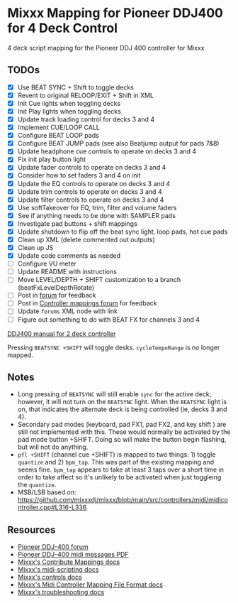 # Mixxx Mapping for Pioneer DDJ400 for 4 Deck Control
4 deck script mapping for the Pioneer DDJ 400 controller for Mixxx

## TODOs

- [x] Use BEAT SYNC + Shift to toggle decks
- [x] Revent to original RELOOP/EXIT + Shift in XML
- [x] Init Cue lights when toggling decks
- [x] Init Play lights when toggling decks
- [x] Update track loading control for decks 3 and 4
- [x] Implement CUE/LOOP CALL
- [x] Configure BEAT LOOP pads
- [x] Configure BEAT JUMP pads (see also Beatjump output for pads 7&8)
- [x] Update headphone cue controls to operate on decks 3 and 4
- [x] Fix init play button light
- [x] Update fader controls to operate on decks 3 and 4
- [x] Consider how to set faders 3 and 4 on init
- [x] Update the EQ controls to operate on decks 3 and 4
- [x] Update trim controls to operate on decks 3 and 4
- [x] Update filter controls to operate on decks 3 and 4
- [x] Use softTakeover for EQ, trim, filter and volume faders
- [x] See if anything needs to be done with SAMPLER pads
- [x] Investigate pad buttons + shift mappings
- [x] Update shutdown to flip off the beat sync light, loop pads, hot cue pads
- [x] Clean up XML (delete commented out outputs)
- [x] Clean up JS
- [x] Update code comments as needed
- [ ] Configure VU meter
- [ ] Update README with instructions
- [ ] Move LEVEL/DEPTH + SHIFT customization to a branch (beatFxLevelDepthRotate)
- [ ] Post in [forum](https://mixxx.discourse.group/t/pioneer-ddj-400/17476) for feedback
- [ ] Post in [Controller mappings forum](https://mixxx.discourse.group/c/controller-mappings/10) for feedback
- [ ] Update `forums` XML node with link
- [ ] Figure out something to do with BEAT FX for channels 3 and 4

[DDJ400 manual for 2 deck controller](https://manual.mixxx.org/2.3/en/hardware/controllers/pioneer_ddj_400.html)

Pressing `BEATSYNC +SHIFT` will toggle desks. `cycleTempoRange` is no longer mapped.
## Notes

- Long pressing of `BEATSYNC` will still enable `sync` for the active deck; however,
  it will not turn on the `BEATSYNC` light. When the `BEATSYNC` light is on, that
  indicates the alternate deck is being controlled (ie, decks 3 and 4).
- Secondary pad modes (keyboard, pad FX1, pad FX2, and key shift ) are still not
  implemented with this. These would normally be activated by the pad mode
  button +SHIFT. Doing so will make the button begin flashing, but will not do
  anything.
- `pfl +SHIFT` (channel cue +SHIFT) is mapped to two things: 1) toggle
  `quantize` and 2) `bpm_tap`. This was part of the existing mapping and seems
  fine. `bpm_tap` appears to take at least 3 taps over a short time in order to
  take affect so it's unlikely to be activated when just toggleing the `quantize`.
- MSB/LSB based on: https://github.com/mixxxdj/mixxx/blob/main/src/controllers/midi/midicontroller.cpp#L316-L336

## Resources

- [Pioneer DDJ-400 forum](https://mixxx.discourse.group/t/pioneer-ddj-400/17476)
- [Pioneer DDJ-400 midi messages PDF](https://www.pioneerdj.com/-/media/pioneerdj/software-info/controller/ddj-400/ddj-400_midi_message_list_e1.pdf?la=en&hash=21267BEBE0C043449CBC2A039996279E3D14B8EB)
- [Mixxx's Contribute Mappings docs](https://github.com/mixxxdj/mixxx/wiki/Contributing-Mappings)
- [Mixxx's midi-scripting docs](https://github.com/mixxxdj/mixxx/wiki/Midi-Scripting)
- [Mixxx's controls docs](https://manual.mixxx.org/2.3/en/chapters/appendix/mixxx_controls.html)
- [Mixxx's Midi Controller Mapping File Format docs](https://github.com/mixxxdj/mixxx/wiki/MIDI%20controller%20mapping%20file%20format)
- [Mixxx's troubleshooting docs](https://github.com/mixxxdj/mixxx/wiki/troubleshooting)

